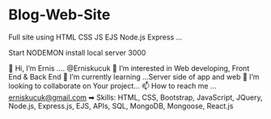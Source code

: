 # Blog-Web-Site
Full site using HTML CSS JS EJS Node.js Express ...


Start NODEMON install
local server 3000





👋 Hi, I’m Ernis .... @Erniskucuk
👀 I’m interested in Web developing, Front End & Back End
🌱 I’m currently learning ...Server side of app and web
💞️ I’m looking to collaborate on Your project...
📫 How to reach me ... erniskucuk@gmail.com
➡ Skills: HTML, CSS, Bootstrap, JavaScript, JQuery, Node.js, Express.js, EJS, APIs, SQL, MongoDB, Mongoose, React.js
